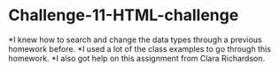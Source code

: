 # Challenge-11-HTML-challenge

*I knew how to search and change the data types through a previous homework before.
*I used a lot of the class examples to go through this homework.
*I also got help on this assignment from Clara Richardson.
